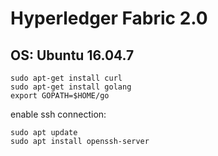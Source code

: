 # Hyperledger Fabric 2.0

## OS: Ubuntu 16.04.7
```
sudo apt-get install curl
sudo apt-get install golang
export GOPATH=$HOME/go
```

enable ssh connection:
```
sudo apt update
sudo apt install openssh-server
```
